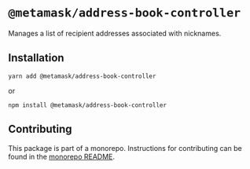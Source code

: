 # `@metamask/address-book-controller`

Manages a list of recipient addresses associated with nicknames.

## Installation

`yarn add @metamask/address-book-controller`

or

`npm install @metamask/address-book-controller`

## Contributing

This package is part of a monorepo. Instructions for contributing can be found in the [monorepo README](../../#readme).
